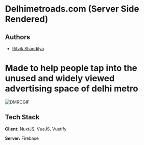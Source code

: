 # Delhimetroads.com (Server Side Rendered)

## Authors

- [Ritvik Shandilya](https://github.com/ritvikshandilya)


# Made to help people tap into the unused and widely viewed advertising space of delhi metro

![DMRCGIF](https://user-images.githubusercontent.com/5859629/157748933-f234ac5e-b258-4054-bc1d-8506936079f8.gif)


## Tech Stack

**Client:** NuxtJS, VueJS, Vuetify

**Server:** Firebase
